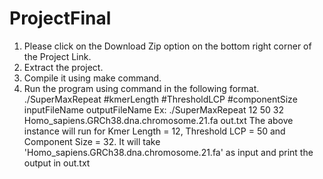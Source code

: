 # ProjectFinal
1) Please click on the Download Zip option on the bottom right corner of the Project Link.
2) Extract the project.
3) Compile it using make command.
4) Run the program using command in the following format.
    ./SuperMaxRepeat #kmerLength #ThresholdLCP #componentSize inputFileName outputFileName
    Ex: ./SuperMaxRepeat 12 50 32 Homo_sapiens.GRCh38.dna.chromosome.21.fa out.txt
    The above instance will run for Kmer Length = 12, Threshold LCP = 50 and Component Size = 32. It will take 'Homo_sapiens.GRCh38.dna.chromosome.21.fa'
    as input and print the output in out.txt
